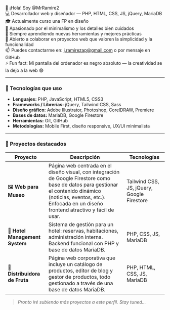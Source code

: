 👋 ¡Hola! Soy @MrRamire2  
💻 Desarrollador web y diseñador — PHP, HTML, CSS, JS, jQuery, MariaDB  
🎓 Actualmente curso una FP en diseño  
🎨 Apasionado por el minimalismo y los detalles bien cuidados  
🌱 Siempre aprendiendo nuevas herramientas y mejores prácticas  
🤝 Abierto a colaborar en proyectos web que valoren la simplicidad y la funcionalidad  
📫 Puedes contactarme en: j.ramirezap@gmail.com o por mensaje en GitHub  
⚡ Fun fact: Mi pantalla del ordenador es negro absoluto — la creatividad se la dejo a la web 😄  

---

### 🚀 Tecnologías que uso

- **Lenguajes:** PHP, JavaScript, HTML5, CSS3  
- **Frameworks / Librerías:** jQuery, Tailwind CSS, Sass  
- **Diseño gráfico:** Adobe Illustrator, Photoshop, CorelDRAW, Premiere  
- **Bases de datos:** MariaDB, Google Firestore  
- **Herramientas:** Git, GitHub  
- **Metodologías:** Mobile First, diseño responsive, UX/UI minimalista  

---

### 🧩 Proyectos destacados

| Proyecto | Descripción | Tecnologías |
|---------|-------------|-------------|
| 🖼️ **Web para Museo** | Página web centrada en el diseño visual, con integración de Google Firestore como base de datos para gestionar el contenido dinámico (noticias, eventos, etc.). Enfocada en un diseño frontend atractivo y fácil de usar. | Tailwind CSS, JS, jQuery, Google Firestore |
| 🏨 **Hotel Management System** | Sistema de gestión para un hotel: reservas, habitaciones, administración interna. Backend funcional con PHP y base de datos MariaDB. | PHP, CSS, JS, MariaDB |
| 🍊 **Distribuidora de Fruta** | Página web corporativa que incluye un catálogo de productos, editor de blog y gestor de productos, todo gestionado a través de una base de datos MariaDB. | PHP, HTML, CSS, JS, MariaDB |

> *Pronto iré subiendo más proyectos a este perfil. Stay tuned...*
